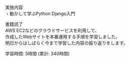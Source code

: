 実施内容  
・動かして学ぶPython Django入門

書籍読了  
AWS EC2などのクラウドサービスを利用して、  
作成したWebサイトを本番運用する手順を学習しました。  
明日からはしばらく今まで学習した内容の振り返りをします。

学習時間: 5時間 (累計: 340時間)